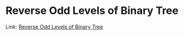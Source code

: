 # Reverse Odd Levels of Binary Tree
Link: [Reverse Odd Levels of Binary Tree](https://leetcode.com/problems/reverse-odd-levels-of-binary-tree/)
